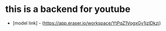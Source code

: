 # this is a backend for youtube
- [model link] - (https://app.eraser.io/workspace/YtPqZ1VogxGy1jzIDkzj)